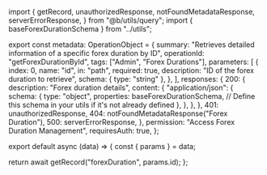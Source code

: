 import {
  getRecord,
  unauthorizedResponse,
  notFoundMetadataResponse,
  serverErrorResponse,
} from "@b/utils/query";
import { baseForexDurationSchema } from "../utils";

export const metadata: OperationObject = {
  summary: "Retrieves detailed information of a specific forex duration by ID",
  operationId: "getForexDurationById",
  tags: ["Admin", "Forex Durations"],
  parameters: [
    {
      index: 0,
      name: "id",
      in: "path",
      required: true,
      description: "ID of the forex duration to retrieve",
      schema: { type: "string" },
    },
  ],
  responses: {
    200: {
      description: "Forex duration details",
      content: {
        "application/json": {
          schema: {
            type: "object",
            properties: baseForexDurationSchema, // Define this schema in your utils if it's not already defined
          },
        },
      },
    },
    401: unauthorizedResponse,
    404: notFoundMetadataResponse("Forex Duration"),
    500: serverErrorResponse,
  },
  permission: "Access Forex Duration Management",
  requiresAuth: true,
};

export default async (data) => {
  const { params } = data;

  return await getRecord("forexDuration", params.id);
};
